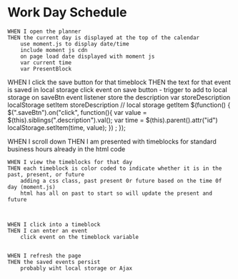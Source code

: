 # Work Day Schedule

    WHEN I open the planner
    THEN the current day is displayed at the top of the calendar
        use moment.js to display date/time 
        include moment js cdn 
        on page load date displayed with moment js 
        var current time 
        var PresentBlock


  WHEN I click the save button for that timeblock
    THEN the text for that event is saved in local storage
        click event on save button - trigger to add to local storage
             on saveBtn event listener store the description
            var storeDescription
            localStorage setItem storeDescription
// local storage getItem 
$(function() {
    $(".saveBtn").on("click", function(){
      var value = $(this).siblings(".description").val();
      var time = $(this).parent().attr("id")
      localStorage.setItem(time, value);
    }) ; 
  });


  WHEN I scroll down
    THEN I am presented with timeblocks for standard business hours
        already in the html code


 
    WHEN I view the timeblocks for that day
    THEN each timeblock is color coded to indicate whether it is in the past, present, or future
        adding a css class, past present 0r future based on the time 0f day (moment.js)
        html has all on past to start so will update the present and future



    WHEN I click into a timeblock
    THEN I can enter an event
        click event on the timeblock variable 


    WHEN I refresh the page
    THEN the saved events persist
        probably wiht local storage or Ajax
